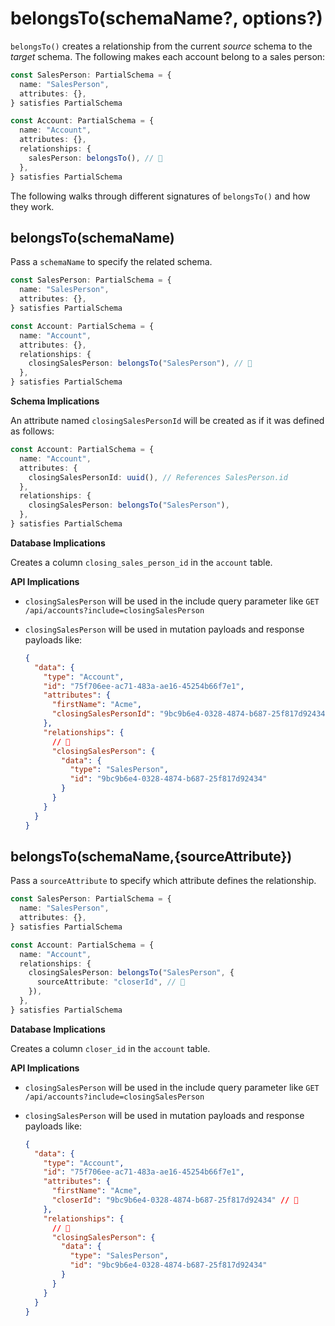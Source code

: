 # belongsTo(schemaName?, options?)

`belongsTo()` creates a relationship from the current _source_ schema to the _target_ schema. The following makes each account
belong to a sales person:

```ts
const SalesPerson: PartialSchema = {
  name: "SalesPerson",
  attributes: {},
} satisfies PartialSchema

const Account: PartialSchema = {
  name: "Account",
  attributes: {},
  relationships: {
    salesPerson: belongsTo(), // 👀
  },
} satisfies PartialSchema
```

The following walks through different signatures of `belongsTo()` and how they work.

## belongsTo(schemaName)

Pass a `schemaName` to specify the related schema.

```ts
const SalesPerson: PartialSchema = {
  name: "SalesPerson",
  attributes: {},
} satisfies PartialSchema

const Account: PartialSchema = {
  name: "Account",
  attributes: {},
  relationships: {
    closingSalesPerson: belongsTo("SalesPerson"), // 👀
  },
} satisfies PartialSchema
```

**Schema Implications**

An attribute named `closingSalesPersonId` will be created as if it was defined as follows:

```ts
const Account: PartialSchema = {
  name: "Account",
  attributes: {
    closingSalesPersonId: uuid(), // References SalesPerson.id
  },
  relationships: {
    closingSalesPerson: belongsTo("SalesPerson"),
  },
} satisfies PartialSchema
```

**Database Implications**

Creates a column `closing_sales_person_id` in the `account` table.

**API Implications**

- `closingSalesPerson` will be used in the include query parameter like `GET /api/accounts?include=closingSalesPerson`
- `closingSalesPerson` will be used in mutation payloads and response payloads like:

  ```json
  {
    "data": {
      "type": "Account",
      "id": "75f706ee-ac71-483a-ae16-45254b66f7e1",
      "attributes": {
        "firstName": "Acme",
        "closingSalesPersonId": "9bc9b6e4-0328-4874-b687-25f817d92434"
      },
      "relationships": {
        // 👀
        "closingSalesPerson": {
          "data": {
            "type": "SalesPerson",
            "id": "9bc9b6e4-0328-4874-b687-25f817d92434"
          }
        }
      }
    }
  }
  ```

## belongsTo(schemaName,{sourceAttribute})

Pass a `sourceAttribute` to specify which attribute defines the relationship.

```ts
const SalesPerson: PartialSchema = {
  name: "SalesPerson",
  attributes: {},
} satisfies PartialSchema

const Account: PartialSchema = {
  name: "Account",
  relationships: {
    closingSalesPerson: belongsTo("SalesPerson", {
      sourceAttribute: "closerId", // 👀
    }),
  },
} satisfies PartialSchema
```

**Database Implications**

Creates a column `closer_id` in the `account` table.

**API Implications**

- `closingSalesPerson` will be used in the include query parameter like `GET /api/accounts?include=closingSalesPerson`
- `closingSalesPerson` will be used in mutation payloads and response payloads like:

  ```json
  {
    "data": {
      "type": "Account",
      "id": "75f706ee-ac71-483a-ae16-45254b66f7e1",
      "attributes": {
        "firstName": "Acme",
        "closerId": "9bc9b6e4-0328-4874-b687-25f817d92434" // 👀
      },
      "relationships": {
        // 👀
        "closingSalesPerson": {
          "data": {
            "type": "SalesPerson",
            "id": "9bc9b6e4-0328-4874-b687-25f817d92434"
          }
        }
      }
    }
  }
  ```

